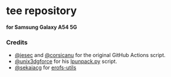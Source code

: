 # tee repository
**for Samsung Galaxy A54 5G**

### Credits
- [@jesec](https://github.com/jesec) and [@corsicanu](https://github.com/corsicanu) for the original GitHub Actions script.
- [@unix3dgforce](https://github.com/unix3dgforce) for his [lpunpack.py](https://github.com/unix3dgforce/lpunpack) script.
- [@sekaiacg](https://github.com/sekaiacg) for [erofs-utils](https://github.com/sekaiacg/erofs-utils)
